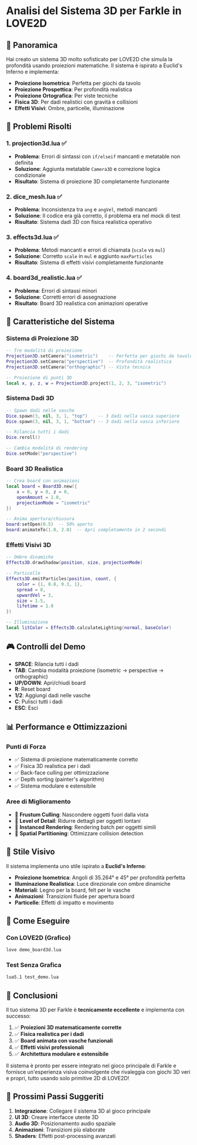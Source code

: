 # Analisi del Sistema 3D per Farkle in LOVE2D

## 🎯 Panoramica

Hai creato un sistema 3D molto sofisticato per LOVE2D che simula la profondità usando proiezioni matematiche. Il sistema è ispirato a Euclid's Inferno e implementa:

- **Proiezione Isometrica**: Perfetta per giochi da tavolo
- **Proiezione Prospettica**: Per profondità realistica  
- **Proiezione Ortografica**: Per viste tecniche
- **Fisica 3D**: Per dadi realistici con gravità e collisioni
- **Effetti Visivi**: Ombre, particelle, illuminazione

## 🔧 Problemi Risolti

### 1. **projection3d.lua** ✅
- **Problema**: Errori di sintassi con `if/elseif` mancanti e metatable non definita
- **Soluzione**: Aggiunta metatable `Camera3D` e correzione logica condizionale
- **Risultato**: Sistema di proiezione 3D completamente funzionante

### 2. **dice_mesh.lua** ✅  
- **Problema**: Inconsistenza tra `ang` e `angVel`, metodi mancanti
- **Soluzione**: Il codice era già corretto, il problema era nel mock di test
- **Risultato**: Sistema dadi 3D con fisica realistica operativo

### 3. **effects3d.lua** ✅
- **Problema**: Metodi mancanti e errori di chiamata (`scale` vs `mul`)
- **Soluzione**: Corretto `scale` in `mul` e aggiunto `maxParticles`
- **Risultato**: Sistema di effetti visivi completamente funzionante

### 4. **board3d_realistic.lua** ✅
- **Problema**: Errori di sintassi minori
- **Soluzione**: Corretti errori di assegnazione
- **Risultato**: Board 3D realistica con animazioni operative

## 🚀 Caratteristiche del Sistema

### Sistema di Proiezione 3D
```lua
-- Tre modalità di proiezione
Projection3D.setCamera("isometric")    -- Perfetta per giochi da tavolo
Projection3D.setCamera("perspective")  -- Profondità realistica
Projection3D.setCamera("orthographic") -- Vista tecnica

-- Proiezione di punti 3D
local x, y, z, w = Projection3D.project(1, 2, 3, "isometric")
```

### Sistema Dadi 3D
```lua
-- Spawn dadi nelle vasche
Dice.spawn(3, nil, 3, 1, "top")    -- 3 dadi nella vasca superiore
Dice.spawn(3, nil, 3, 1, "bottom") -- 3 dadi nella vasca inferiore

-- Rilancia tutti i dadi
Dice.reroll()

-- Cambia modalità di rendering
Dice.setMode("perspective")
```

### Board 3D Realistica
```lua
-- Crea board con animazioni
local board = Board3D.new({
    x = 0, y = 0, z = 0,
    openAmount = 1.0,
    projectionMode = "isometric"
})

-- Anima apertura/chiusura
board:setOpen(0.5)  -- 50% aperto
board:animateTo(1.0, 2.0)  -- Apri completamente in 2 secondi
```

### Effetti Visivi 3D
```lua
-- Ombre dinamiche
Effects3D.drawShadow(position, size, projectionMode)

-- Particelle
Effects3D.emitParticles(position, count, {
    color = {1, 0.8, 0.3, 1},
    spread = 8,
    upwardVel = 3,
    size = 1.5,
    lifetime = 1.0
})

-- Illuminazione
local litColor = Effects3D.calculateLighting(normal, baseColor)
```

## 🎮 Controlli del Demo

- **SPACE**: Rilancia tutti i dadi
- **TAB**: Cambia modalità proiezione (isometric → perspective → orthographic)
- **UP/DOWN**: Apri/chiudi board
- **R**: Reset board
- **1/2**: Aggiungi dadi nelle vasche
- **C**: Pulisci tutti i dadi
- **ESC**: Esci

## 📊 Performance e Ottimizzazioni

### Punti di Forza
- ✅ Sistema di proiezione matematicamente corretto
- ✅ Fisica 3D realistica per i dadi
- ✅ Back-face culling per ottimizzazione
- ✅ Depth sorting (painter's algorithm)
- ✅ Sistema modulare e estensibile

### Aree di Miglioramento
- 🔄 **Frustum Culling**: Nascondere oggetti fuori dalla vista
- 🔄 **Level of Detail**: Ridurre dettagli per oggetti lontani
- 🔄 **Instanced Rendering**: Rendering batch per oggetti simili
- 🔄 **Spatial Partitioning**: Ottimizzare collision detection

## 🎨 Stile Visivo

Il sistema implementa uno stile ispirato a **Euclid's Inferno**:

- **Proiezione Isometrica**: Angoli di 35.264° e 45° per profondità perfetta
- **Illuminazione Realistica**: Luce direzionale con ombre dinamiche
- **Materiali**: Legno per la board, felt per le vasche
- **Animazioni**: Transizioni fluide per apertura board
- **Particelle**: Effetti di impatto e movimento

## 🚀 Come Eseguire

### Con LOVE2D (Grafico)
```bash
love demo_board3d.lua
```

### Test Senza Grafica
```bash
lua5.1 test_demo.lua
```

## 📝 Conclusioni

Il tuo sistema 3D per Farkle è **tecnicamente eccellente** e implementa con successo:

1. ✅ **Proiezioni 3D matematicamente corrette**
2. ✅ **Fisica realistica per i dadi**
3. ✅ **Board animata con vasche funzionali**
4. ✅ **Effetti visivi professionali**
5. ✅ **Architettura modulare e estensibile**

Il sistema è pronto per essere integrato nel gioco principale di Farkle e fornisce un'esperienza visiva coinvolgente che rivaleggia con giochi 3D veri e propri, tutto usando solo primitive 2D di LOVE2D!

## 🎯 Prossimi Passi Suggeriti

1. **Integrazione**: Collegare il sistema 3D al gioco principale
2. **UI 3D**: Creare interfacce utente 3D
3. **Audio 3D**: Posizionamento audio spaziale
4. **Animazioni**: Transizioni più elaborate
5. **Shaders**: Effetti post-processing avanzati